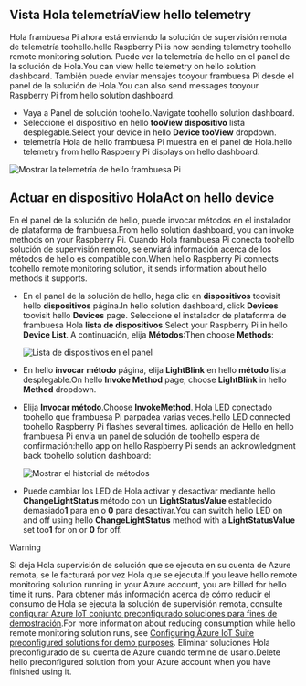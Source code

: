 ## <a name="view-hello-telemetry"></a><span data-ttu-id="6d4a9-101">Vista Hola telemetría</span><span class="sxs-lookup"><span data-stu-id="6d4a9-101">View hello telemetry</span></span>

<span data-ttu-id="6d4a9-102">Hola frambuesa Pi ahora está enviando la solución de supervisión remota de telemetría toohello.</span><span class="sxs-lookup"><span data-stu-id="6d4a9-102">hello Raspberry Pi is now sending telemetry toohello remote monitoring solution.</span></span> <span data-ttu-id="6d4a9-103">Puede ver la telemetría de hello en el panel de la solución de Hola.</span><span class="sxs-lookup"><span data-stu-id="6d4a9-103">You can view hello telemetry on hello solution dashboard.</span></span> <span data-ttu-id="6d4a9-104">También puede enviar mensajes tooyour frambuesa Pi desde el panel de la solución de Hola.</span><span class="sxs-lookup"><span data-stu-id="6d4a9-104">You can also send messages tooyour Raspberry Pi from hello solution dashboard.</span></span>

- <span data-ttu-id="6d4a9-105">Vaya a Panel de solución toohello.</span><span class="sxs-lookup"><span data-stu-id="6d4a9-105">Navigate toohello solution dashboard.</span></span>
- <span data-ttu-id="6d4a9-106">Seleccione el dispositivo en hello **tooView dispositivo** lista desplegable.</span><span class="sxs-lookup"><span data-stu-id="6d4a9-106">Select your device in hello **Device tooView** dropdown.</span></span>
- <span data-ttu-id="6d4a9-107">telemetría Hola de hello frambuesa Pi muestra en el panel de Hola.</span><span class="sxs-lookup"><span data-stu-id="6d4a9-107">hello telemetry from hello Raspberry Pi displays on hello dashboard.</span></span>

![Mostrar la telemetría de hello frambuesa Pi][img-telemetry-display]

## <a name="act-on-hello-device"></a><span data-ttu-id="6d4a9-109">Actuar en dispositivo Hola</span><span class="sxs-lookup"><span data-stu-id="6d4a9-109">Act on hello device</span></span>

<span data-ttu-id="6d4a9-110">En el panel de la solución de hello, puede invocar métodos en el instalador de plataforma de frambuesa.</span><span class="sxs-lookup"><span data-stu-id="6d4a9-110">From hello solution dashboard, you can invoke methods on your Raspberry Pi.</span></span> <span data-ttu-id="6d4a9-111">Cuando Hola frambuesa Pi conecta toohello solución de supervisión remoto, se enviará información acerca de los métodos de hello es compatible con.</span><span class="sxs-lookup"><span data-stu-id="6d4a9-111">When hello Raspberry Pi connects toohello remote monitoring solution, it sends information about hello methods it supports.</span></span>

- <span data-ttu-id="6d4a9-112">En el panel de la solución de hello, haga clic en **dispositivos** toovisit hello **dispositivos** página.</span><span class="sxs-lookup"><span data-stu-id="6d4a9-112">In hello solution dashboard, click **Devices** toovisit hello **Devices** page.</span></span> <span data-ttu-id="6d4a9-113">Seleccione el instalador de plataforma de frambuesa Hola **lista de dispositivos**.</span><span class="sxs-lookup"><span data-stu-id="6d4a9-113">Select your Raspberry Pi in hello **Device List**.</span></span> <span data-ttu-id="6d4a9-114">A continuación, elija **Métodos**:</span><span class="sxs-lookup"><span data-stu-id="6d4a9-114">Then choose **Methods**:</span></span>

    ![Lista de dispositivos en el panel][img-list-devices]

- <span data-ttu-id="6d4a9-116">En hello **invocar método** página, elija **LightBlink** en hello **método** lista desplegable.</span><span class="sxs-lookup"><span data-stu-id="6d4a9-116">On hello **Invoke Method** page, choose **LightBlink** in hello **Method** dropdown.</span></span>

- <span data-ttu-id="6d4a9-117">Elija **Invocar método**.</span><span class="sxs-lookup"><span data-stu-id="6d4a9-117">Choose **InvokeMethod**.</span></span> <span data-ttu-id="6d4a9-118">Hola LED conectado toohello que frambuesa Pi parpadea varias veces.</span><span class="sxs-lookup"><span data-stu-id="6d4a9-118">hello LED connected toohello Raspberry Pi flashes several times.</span></span> <span data-ttu-id="6d4a9-119">aplicación de Hello en hello frambuesa Pi envía un panel de solución de toohello espera de confirmación:</span><span class="sxs-lookup"><span data-stu-id="6d4a9-119">hello app on hello Raspberry Pi sends an acknowledgment back toohello solution dashboard:</span></span>

    ![Mostrar el historial de métodos][img-method-history]

- <span data-ttu-id="6d4a9-121">Puede cambiar los LED de Hola activar y desactivar mediante hello **ChangeLightStatus** método con un **LightStatusValue** establecido demasiado**1** para en o **0** para desactivar.</span><span class="sxs-lookup"><span data-stu-id="6d4a9-121">You can switch hello LED on and off using hello **ChangeLightStatus** method with a **LightStatusValue** set too**1** for on or **0** for off.</span></span>

> [!WARNING]
> <span data-ttu-id="6d4a9-122">Si deja Hola supervisión de solución que se ejecuta en su cuenta de Azure remota, se le facturará por vez Hola que se ejecuta.</span><span class="sxs-lookup"><span data-stu-id="6d4a9-122">If you leave hello remote monitoring solution running in your Azure account, you are billed for hello time it runs.</span></span> <span data-ttu-id="6d4a9-123">Para obtener más información acerca de cómo reducir el consumo de Hola se ejecuta la solución de supervisión remota, consulte [configurar Azure IoT conjunto preconfigurado soluciones para fines de demostración][lnk-demo-config].</span><span class="sxs-lookup"><span data-stu-id="6d4a9-123">For more information about reducing consumption while hello remote monitoring solution runs, see [Configuring Azure IoT Suite preconfigured solutions for demo purposes][lnk-demo-config].</span></span> <span data-ttu-id="6d4a9-124">Eliminar soluciones Hola preconfigurado de su cuenta de Azure cuando termine de usarlo.</span><span class="sxs-lookup"><span data-stu-id="6d4a9-124">Delete hello preconfigured solution from your Azure account when you have finished using it.</span></span>


[img-telemetry-display]: media/iot-suite-raspberry-pi-kit-view-telemetry/telemetry.png
[img-list-devices]: media/iot-suite-raspberry-pi-kit-view-telemetry/listdevices.png
[img-method-history]: media/iot-suite-raspberry-pi-kit-view-telemetry/methodhistory.png

[lnk-demo-config]: https://github.com/Azure/azure-iot-remote-monitoring/blob/master/Docs/configure-preconfigured-demo.md